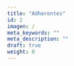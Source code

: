 ```yaml
---
title: "Adherentes"
id: 2
imagen: /
meta_keywords: ""
meta_description: ""
draft: true
weight: 0
---
```

